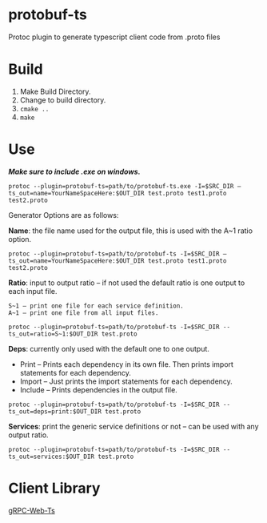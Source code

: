 # protobuf-ts
Protoc plugin to generate typescript client code from .proto files

# Build

1. Make Build Directory.
2. Change to build directory.
3. ``cmake ..``
4. ``make``

# Use

***Make sure to include .exe on windows.***

``protoc --plugin=protobuf-ts=path/to/protobuf-ts.exe -I=$SRC_DIR –ts_out=name=YourNameSpaceHere:$OUT_DIR test.proto test1.proto test2.proto``

Generator Options are as follows:

  **Name**: the file name used for the output file, this is used with the A~1 ratio option.

``protoc --plugin=protobuf-ts=path/to/protobuf-ts -I=$SRC_DIR –ts_out=name=YourNameSpaceHere:$OUT_DIR test.proto test1.proto test2.proto``

  **Ratio**:  input to output ratio – if not used the default ratio is one output to each input file.
   ```
 S~1 – print one file for each service definition.
 A~1 – print one file from all input files.
```

``protoc --plugin=protobuf-ts=path/to/protobuf-ts -I=$SRC_DIR --ts_out=ratio=S~1:$OUT_DIR test.proto``

  **Deps**: currently only used with the default one to one output.
   - Print – Prints each dependency in its own file. Then prints import statements for each dependency.
   - Import – Just prints the import statements for each dependency.
   - Include – Prints dependencies in the output file.

``protoc --plugin=protobuf-ts=path/to/protobuf-ts -I=$SRC_DIR --ts_out=deps=print:$OUT_DIR test.proto``

  **Services**: print the generic service definitions or not – can be used with any output ratio.

``protoc --plugin=protobuf-ts=path/to/protobuf-ts -I=$SRC_DIR --ts_out=services:$OUT_DIR test.proto``

# Client Library
[gRPC-Web-Ts](https://github.com/behunin/grpc-web-ts)
